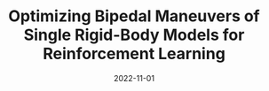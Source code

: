 ---
title: "Optimizing Bipedal Maneuvers of Single Rigid-Body Models for Reinforcement Learning"
collection: publications
permalink: /publication/2022-11-01-Optimizing-Bipedal-Maneuvers-of-Single-Rigid-Body-Models-for-Reinforcement-Learning
date: 2022-11-01
venue: '2022 IEEE-RAS International Conference on Humanoid Robots'
citation: ' Ryan Batke,  Fangzhou Yu,  Jeremy Dao,  Jonathan Hurst,  Ross L Hatton,  Alan Fern,  <b>Kevin Green</b>, &quot;Optimizing Bipedal Maneuvers of Single Rigid-Body Models for Reinforcement Learning.&quot; 2022 IEEE-RAS International Conference on Humanoid Robots, 2022.'
publication_type: 'inproceedings'
preprint: 'https://arxiv.org/abs/2207.04163'
bib_file_name: '2022-11-01-Optimizing-Bipedal-Maneuvers-of-Single-Rigid-Body-Models-for-Reinforcement-Learning.bib'
---
